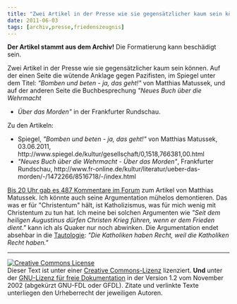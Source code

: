 ```yaml
---
title: "Zwei Artikel in der Presse wie sie gegensätzlicher kaum sein können"
date: 2011-06-03
tags: [archiv,presse,friedenszeugnis]
---
```


<b>Der Artikel stammt aus dem Archiv!</b> Die Formatierung kann beschädigt sein.

Zwei Artikel in der Presse wie sie gegensätzlicher kaum sein können. Auf der einen Seite die wütende Anklage gegen Pazifisten, im Spiegel unter dem Titel: <i>"Bomben und beten - ja, das geht!"</i> von Matthias Matussek, und auf der anderen Seite die Buchbesprechung   <i>"Neues Buch über die Wehrmacht
- Über das Morden"</i> in der Frankfurter Rundschau.

Zu den Artikeln:
<ul>
<li>Spiegel, <i>"Bomben und beten - ja, das geht!"</i> von Matthias Matussek, 03.06.2011, http://www.spiegel.de/kultur/gesellschaft/0,1518,766381,00.html</li>
<li><i>"Neues Buch über die Wehrmacht
- Über das Morden"</i>, Frankfurter Rundschau, http://www.fr-online.de/kultur/literatur/ueber-das-morden/-/1472266/8516718/-/index.html</li>
</ul>

<a href="http://forum.spiegel.de/showthread.php?t=37035">Bis 20 Uhr gab es 487 Kommentare im Forum</a> zum Artikel von Matthias Matussek. Ich könnte auch seine Argumentation mühelos demontieren. Das was er für "Christentum" hält, ist Katholizismus, was für mich wenig mit Christentum zu tun hat. Ich meine bei solchen Argumenten wie <i>"Seit dem heiligen Augustinus dürfen Christen Krieg führen, wenn er dem Frieden dient."</i> kann ich als Quaker nur noch abwinken. Die Argumentation endet absehbar in die <a href="http://de.wikipedia.org/wiki/Tautologie_%28Logik%29">Tautologie</a>: <i>"Die Katholiken haben Recht, weil die Katholiken Recht haben."</i>


<hr />
<a href="http://creativecommons.org/licenses/by-sa/3.0/de/" rel="license"><img src="http://i.creativecommons.org/l/by-sa/3.0/de/88x31.png" style="border-width: 0pt;" alt="Creative Commons License" /></a><br />
Dieser <span rel="dc:type" href="http://purl.org/dc/dcmitype/Text" xmlns:dc="http://purl.org/dc/elements/1.1/">Text</span> ist unter einer <a href="http://creativecommons.org/licenses/by-sa/3.0/de/" rel="license">Creative Commons-Lizenz</a> lizenziert. <b>Und</b> unter der <a href="http://de.wikipedia.org/wiki/GFDL">GNU-Lizenz f&uuml;r freie Dokumentation</a> in der Version 1.2 vom November 2002 (abgek&uuml;rzt GNU-FDL oder GFDL). Zitate und verlinkte Texte unterliegen den Urheberrecht der jeweiligen Autoren.

